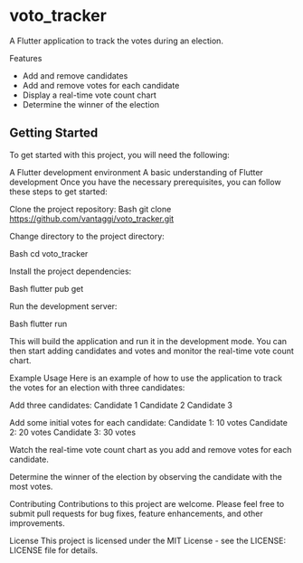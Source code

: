 # voto_tracker

A Flutter application to track the votes during an election.

Features

- Add and remove candidates
- Add and remove votes for each candidate
- Display a real-time vote count chart
- Determine the winner of the election

## Getting Started

To get started with this project, you will need the following:

A Flutter development environment
A basic understanding of Flutter development
Once you have the necessary prerequisites, you can follow these steps to get started:

Clone the project repository:
Bash
git clone https://github.com/vantaggi/voto_tracker.git

Change directory to the project directory:

Bash
cd voto_tracker

Install the project dependencies:

Bash
flutter pub get

Run the development server:

Bash
flutter run

This will build the application and run it in the development mode. You can then start adding
candidates and votes and monitor the real-time vote count chart.

Example Usage
Here is an example of how to use the application to track the votes for an election with three
candidates:

Add three candidates:
Candidate 1
Candidate 2
Candidate 3

Add some initial votes for each candidate:
Candidate 1: 10 votes
Candidate 2: 20 votes
Candidate 3: 30 votes

Watch the real-time vote count chart as you add and remove votes for each candidate.

Determine the winner of the election by observing the candidate with the most votes.

Contributing
Contributions to this project are welcome. Please feel free to submit pull requests for bug fixes,
feature enhancements, and other improvements.

License
This project is licensed under the MIT License - see the LICENSE: LICENSE file for details.
